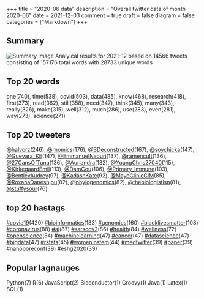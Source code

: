 +++
title = "2020-06 data"
description = "Overall twitter data of month 2020-06"
date = 2021-12-03
comment = true
draft = false
diagram = false
categories = ["Markdown"]
+++

## Summary
![Summary Image](/images/wordcloud/2020-06.png "Summary Image")
Analyical results for 2021-12 based on 14566 tweets consisting of 157176 total words with 28733 unique words


## Top 20 words
one(740), time(538), covid(503), data(485), know(468), research(418), first(373), read(362), still(358), need(347), think(345), many(343), really(326), make(315), well(312), much(286), use(283), even(281), way(273), science(271)

## Top 20 tweeters
[@halvorz](https://twitter.com/halvorz)(246), [@rnomics](https://twitter.com/rnomics)(176), [@BDeconstructed](https://twitter.com/BDeconstructed)(167), [@soychicka](https://twitter.com/soychicka)(147), [@Guevara_KE](https://twitter.com/Guevara_KE)(147), [@EmmanuelNaouri](https://twitter.com/EmmanuelNaouri)(137), [@ramencult](https://twitter.com/ramencult)(136), [@27CansOfTuna](https://twitter.com/27CansOfTuna)(136), [@Auriandra](https://twitter.com/Auriandra)(132), [@YoungChris27040](https://twitter.com/YoungChris27040)(115), [@KirkegaardEmil](https://twitter.com/KirkegaardEmil)(113), [@DamCou](https://twitter.com/DamCou)(106), [@Primary_Immune](https://twitter.com/Primary_Immune)(103), [@BentleyAudrey](https://twitter.com/BentleyAudrey)(97), [@KadashKate](https://twitter.com/KadashKate)(92), [@MayoClinicCIM](https://twitter.com/MayoClinicCIM)(85), [@RoxanaDaneshjou](https://twitter.com/RoxanaDaneshjou)(82), [@phylogenomics](https://twitter.com/phylogenomics)(82), [@thebiologistisn](https://twitter.com/thebiologistisn)(81), [@stuffysour](https://twitter.com/stuffysour)(76)

## top 20 hastags
[#covid19](https://twitter.com/hashtag/covid19)(420) [#bioinformatics](https://twitter.com/hashtag/bioinformatics)(183) [#genomics](https://twitter.com/hashtag/genomics)(160) [#blacklivesmatter](https://twitter.com/hashtag/blacklivesmatter)(108) [#coronavirus](https://twitter.com/hashtag/coronavirus)(88) [#ai](https://twitter.com/hashtag/ai)(87) [#sarscov2](https://twitter.com/hashtag/sarscov2)(86) [#health](https://twitter.com/hashtag/health)(84) [#wellness](https://twitter.com/hashtag/wellness)(72) [#openscience](https://twitter.com/hashtag/openscience)(54) [#machinelearning](https://twitter.com/hashtag/machinelearning)(47) [#cancer](https://twitter.com/hashtag/cancer)(47) [#datascience](https://twitter.com/hashtag/datascience)(47) [#bigdata](https://twitter.com/hashtag/bigdata)(47) [#rstats](https://twitter.com/hashtag/rstats)(45) [#womeninstem](https://twitter.com/hashtag/womeninstem)(44) [#medtwitter](https://twitter.com/hashtag/medtwitter)(39) [#paper](https://twitter.com/hashtag/paper)(39) [#nanoporeconf](https://twitter.com/hashtag/nanoporeconf)(39) [#eshg2020](https://twitter.com/hashtag/eshg2020)(39)

## Popular lagnauges
Python(7) R(6) JavaScript(2) Bioconductor(1) Groovy(1) Java(1) Latex(1) SQL(1)

